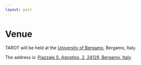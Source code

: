 ```yaml
---
layout: post
---
```

# Venue

TAROT will be held at the [University of Bergamo](https://www.unibg.it/), Bergamo, Italy.

The address is:
[Piazzale S. Agostino, 2, 24129, Bergamo, Italy](https://www.google.com/maps/embed?pb=!1m18!1m12!1m3!1d985.1063046194496!2d9.670752759810636!3d45.70499016248336!2m3!1f0!2f0!3f0!3m2!1i1024!2i768!4f13.1!3m3!1m2!1s0x4781513d99bb2e31%3A0x2dee9f966d8feb28!2sUniversit%C3%A0%20degli%20Studi%20di%20Bergamo%20-%20Biblioteca%20Umanistica!5e0!3m2!1sit!2sus!4v1696929138938!5m2!1sit!2sus)

 
